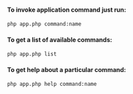 #### To invoke application command just run:

```bash
php app.php command:name
```

#### To get a list of available commands:

```bash
php app.php list
```

#### To get help about a particular command:

```bash
php app.php help command:name
```
